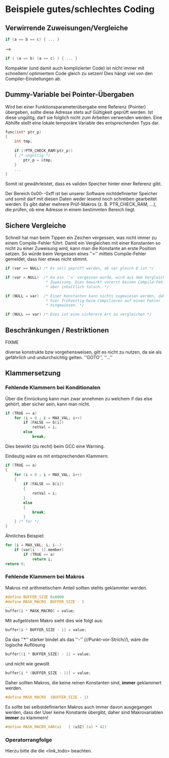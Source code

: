 # Beispiele gutes/schlechtes Coding

## Verwirrende Zuweisungen/Vergleiche
```c
if (a == b == c) { ... }
```
--> 
```c
if ( (a == b) (a == c) ) { ... }
```

Kompakter (und damit auch komplizierter Code) ist nicht immer mit schnellem/
optimiertem Code gleich zu setzen! Dies hängt viel von den Compiler-Einstellungen
ab.
 
## Dummy-Variable bei Pointer-Übergaben
Wird bei einer Funktionsparameterübergabe eine Referenz (Pointer) übergeben,
sollte diese Adresse stets auf Gültigkeit geprüft werden. Ist diese ungülitg,
darf sie folglich nicht zum Arbeiten verwenden werden. Eine Abhilfe stellt eine
lokale temporäre Variable des entsprechenden Typs dar.
```c
func(int* ptr_p)
{
    int tmp;
    
    if (!PTR_CHECK_RAM(ptr_p))
    { /* ungültig */
        ptr_p = &tmp;
    }
    ...
}
```

Somit ist gewährleistet, dass es validen Speicher hinter einer Referenz gibt.

Der Bereich 0x00--0xff
ist bei unserer Software nichtdefinierter Speicher und somit darf mit diesen 
Daten weder lesend noch schreiben gearbeitet werden. Es gibt daher mehrere 
Prüf-Makros (z. B. PTR_CHECK_RAM, ...), die prüfen, ob eine Adresse in einem
bestimmten Bereich liegt.

## Sichere Vergleiche
Schnell hat man beim Tippen ein Zeichen vergessen, was nicht immer zu einem 
Compile-Fehler führt. Damit ein Vergleichen mit einer Konstanten so nicht zu 
einer Zuweisung wird, kann man die Konstante an erste Position setzen. So würde
beim Vergessen eines ''='' mittels Compile-Fehler gemeldet, dass hier etwas 
nicht stimmt.
```c
if (var == NULL) /* Es soll geprüft werden, ob var gleich 0 ist */

if (var = NULL)  /* Da ein ''=' vergessen wurde, wird aus dem Vergleich eine 
                  * Zuweisung. Dies bewirkt vorerst keinen Compile-Fehler, ist
                  * aber inhaltlich falsch. */

if (NULL = var)  /* Einer Konstanten kann nichts zugewiesen werden, daher wird
                  * hier frühzeitig beim Compilieren auf einen Fehler 
                  * hingewiesen. */

if (NULL == var) /* Dies ist eine sicherere Art zu vergleichen */
```

## Beschränkungen / Restriktionen 

FIXME 

diverse konstrukte bzw vorgehensweisen, gilt es nicht zu nutzen, da sie als gefährlich und undurchsichtig gelten.
''GOTO'', ''...''

## Klammersetzung 

### Fehlende Klammern bei Konditionalen 
Über die Einrückung kann man zwar annehmen zu welchem if das else gehört, 
aber sicher sein, kann man nicht.
```c
if (TRUE == a)
    for (i = 0 ; i < MAX_VAL; i++)
        if (FALSE == b[i])
            retVal = i;
        else
            break;
```
Dies bewirkt (zu recht) beim GCC eine Warning.

Eindeutig wäre es mit entsprechenden Klammern:
```c
if (TRUE == a)
{
    for (i = 0 ; i < MAX_VAL; i++)
    {
        if (FALSE == b[i])
        {
            retVal = i;
        }
        else
        {
            break;
        }
    } /* for */
}
```

Ähnliches Beispiel:
```c
for (i = MAX_VAL; i; i--)
    if (var[i - 1].member)
        if (TRUE == a)
            return i;
return 0;
```

### Fehlende Klammern bei Makros 
Makros mit arithmetischem Anteil sollten stehts geklammter werden.
```c
#define BUFFER_SIZE 0x8000
#define MASK_MACRO  BUFFER_SIZE - 1
...
buffer[i * MASK_MACRO] = value;
```

Mit aufgelöstem Makro sieht dies wie folgt aus:
```c
buffer[i * BUFFER_SIZE - 1] = value;
```
Da das ''*'' stärker bindet als das ''-'' (//Punkt-vor-Strich//), wäre die logische Auflösung
```c
buffer[(i * BUFFER_SIZE) - 1] = value;
```
und nicht wie gewollt
```c
buffer[i * (BUFFER_SIZE - 1)] = value;
```

Daher sollten Makros, die keine reinen Konstanten sind, __immer__ geklammert werden.
```c
#define MASK_MACRO  (BUFFER_SIZE - 1)
```

Es sollte bei selbstdefinierten Makros auch immer davon ausgegangen werden, dass der User keine Konstante
übergibt, daher sind Makrovariablen __immer__ zu klammern!
```c
#define MASK_MACRO_VAR(a)   ( (u32) (a) * 42)
```

### Operatorrangfolge 

Hierzu bitte die die <link_todo> beachten.
